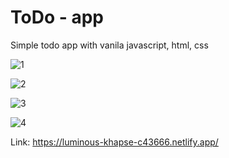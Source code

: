 # ToDo - app
Simple todo app with vanila javascript, html, css

![1](https://user-images.githubusercontent.com/107752460/209541911-2d5a47c9-fa61-4f93-a3d4-ecb8a4c3748f.png)


![2](https://user-images.githubusercontent.com/107752460/209541964-af01ef36-0cdb-406d-ac79-013e7c55f1e9.png)


![3](https://user-images.githubusercontent.com/107752460/209542073-d3501e07-fc47-44eb-83ac-a14fc4cba881.png)


![4](https://user-images.githubusercontent.com/107752460/209542126-b469d34d-cf8b-472f-8fd5-2e9d4b7e4ffd.png)


Link: https://luminous-khapse-c43666.netlify.app/
